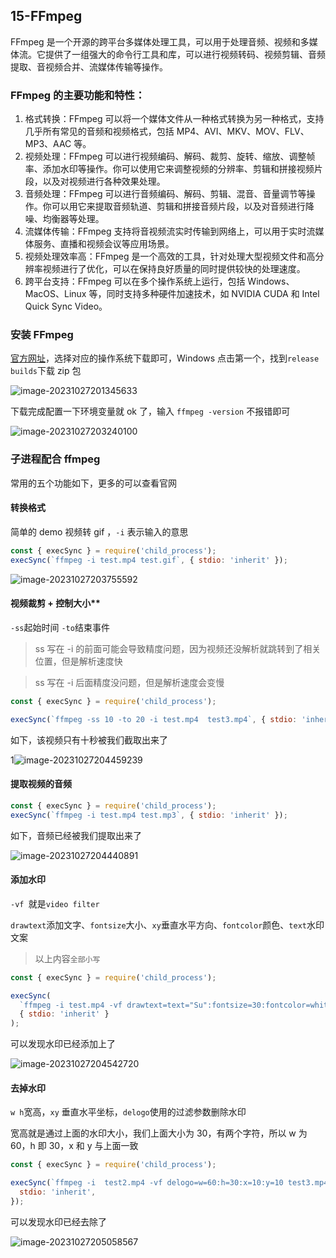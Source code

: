 ## 15-FFmpeg

FFmpeg 是一个开源的跨平台多媒体处理工具，可以用于处理音频、视频和多媒体流。它提供了一组强大的命令行工具和库，可以进行视频转码、视频剪辑、音频提取、音视频合并、流媒体传输等操作。

### FFmpeg 的主要功能和特性：

1. 格式转换：FFmpeg 可以将一个媒体文件从一种格式转换为另一种格式，支持几乎所有常见的音频和视频格式，包括 MP4、AVI、MKV、MOV、FLV、MP3、AAC 等。
2. 视频处理：FFmpeg 可以进行视频编码、解码、裁剪、旋转、缩放、调整帧率、添加水印等操作。你可以使用它来调整视频的分辨率、剪辑和拼接视频片段，以及对视频进行各种效果处理。
3. 音频处理：FFmpeg 可以进行音频编码、解码、剪辑、混音、音量调节等操作。你可以用它来提取音频轨道、剪辑和拼接音频片段，以及对音频进行降噪、均衡器等处理。
4. 流媒体传输：FFmpeg 支持将音视频流实时传输到网络上，可以用于实时流媒体服务、直播和视频会议等应用场景。
5. 视频处理效率高：FFmpeg 是一个高效的工具，针对处理大型视频文件和高分辨率视频进行了优化，可以在保持良好质量的同时提供较快的处理速度。
6. 跨平台支持：FFmpeg 可以在多个操作系统上运行，包括 Windows、MacOS、Linux 等，同时支持多种硬件加速技术，如 NVIDIA CUDA 和 Intel Quick Sync Video。

### 安装 FFmpeg

[官方网址](https://ffmpeg.p2hp.com/download.html)，选择对应的操作系统下载即可，Windows 点击第一个，找到`release builds`下载 zip 包

![image-20231027201345633](https://chen-1320883525.cos.ap-chengdu.myqcloud.com/img/image-20231027201345633.png)

下载完成配置一下环境变量就 ok 了，输入 `ffmpeg -version` 不报错即可

![image-20231027203240100](https://chen-1320883525.cos.ap-chengdu.myqcloud.com/img/image-20231027203240100.png)

### 子进程配合 ffmpeg

常用的五个功能如下，更多的可以查看官网

#### **转换格式**

简单的 demo 视频转 gif ，`-i` 表示输入的意思

```js
const { execSync } = require('child_process');
execSync(`ffmpeg -i test.mp4 test.gif`, { stdio: 'inherit' });
```

![image-20231027203755592](https://chen-1320883525.cos.ap-chengdu.myqcloud.com/img/image-20231027203755592.png)

#### 视频裁剪 + 控制大小\*\*

`-ss`起始时间 `-to`结束事件

> ss 写在 -i 的前面可能会导致精度问题，因为视频还没解析就跳转到了相关位置，但是解析速度快

> ss 写在 -i 后面精度没问题，但是解析速度会变慢

```js
const { execSync } = require('child_process');

execSync(`ffmpeg -ss 10 -to 20 -i test.mp4  test3.mp4`, { stdio: 'inherit' });
```

如下，该视频只有十秒被我们截取出来了

1![image-20231027204459239](https://chen-1320883525.cos.ap-chengdu.myqcloud.com/img/image-20231027204459239.png)

#### **提取视频的音频**

```js
const { execSync } = require('child_process');
execSync(`ffmpeg -i test.mp4 test.mp3`, { stdio: 'inherit' });
```

如下，音频已经被我们提取出来了

![image-20231027204440891](https://chen-1320883525.cos.ap-chengdu.myqcloud.com/img/image-20231027204440891.png)

#### **添加水印**

`-vf `就是`video filter`

`drawtext`添加文字、`fontsize`大小、`xy`垂直水平方向、`fontcolor`颜色、`text`水印文案

> 以上内容`全部小写`

```js
const { execSync } = require('child_process');

execSync(
  `ffmpeg -i test.mp4 -vf drawtext=text="Su":fontsize=30:fontcolor=white:x=10:y=10 test2.mp4`,
  { stdio: 'inherit' }
);
```

可以发现水印已经添加上了

![image-20231027204542720](https://chen-1320883525.cos.ap-chengdu.myqcloud.com/img/image-20231027204542720.png)

#### **去掉水印**

`w h`宽高，`xy` 垂直水平坐标，`delogo`使用的过滤参数删除水印

宽高就是通过上面的水印大小，我们上面大小为 30，有两个字符，所以 w 为 60，h 即 30，x 和 y 与上面一致

```js
const { execSync } = require('child_process');

execSync(`ffmpeg -i  test2.mp4 -vf delogo=w=60:h=30:x=10:y=10 test3.mp4`, {
  stdio: 'inherit',
});
```

可以发现水印已经去除了

![image-20231027205058567](https://chen-1320883525.cos.ap-chengdu.myqcloud.com/img/image-20231027205058567.png)
